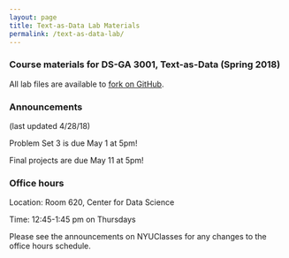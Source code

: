 ```yaml
---
layout: page
title: Text-as-Data Lab Materials
permalink: /text-as-data-lab/
---
```


### Course materials for DS-GA 3001, Text-as-Data (Spring 2018)

All lab files are available to <a href="https://github.com/leslie-huang/Text-as-Data-Lab-Spr2018">fork on GitHub</a>.

### Announcements

(last updated 4/28/18)

Problem Set 3 is due May 1 at 5pm!

Final projects are due May 11 at 5pm!

### Office hours

Location: Room 620, Center for Data Science

Time: 12:45-1:45 pm on Thursdays

Please see the announcements on NYUClasses for any changes to the office hours schedule.
